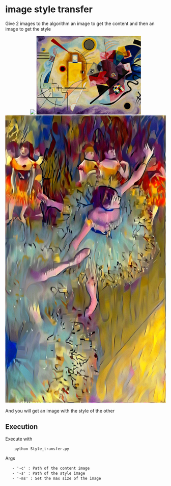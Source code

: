 # image style transfer

Give 2 images to the algorithm an image to get the content and then an image to get the style 

<p align = 'center'>
<img src = 'bailarina-basculando-bailarina-verde.pjpg' height = '246px'>
<img src = 'a_r_a.jpg' height = '246px'>
<a href = 'bailarina-basculando-bailarina-verde_a_r_a.png'><img src = 'bailarina-basculando-bailarina-verde_a_r_a.png' width = '627px'></a>
</p>

And you will get an image with the style of the other

## Execution

Execute with 
```
    python Style_transfer.py 
```

Args
```
   - '-c' : Path of the content image
   - '-s' : Path of the style image
   - '-ms' : Set the max size of the image

 
```